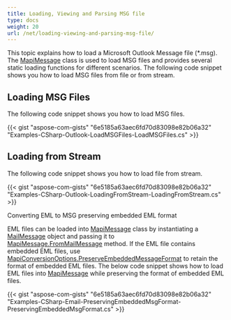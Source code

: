 ```yaml
---
title: Loading, Viewing and Parsing MSG file
type: docs
weight: 20
url: /net/loading-viewing-and-parsing-msg-file/
---
```



This topic explains how to load a Microsoft Outlook Message file (*.msg). The [MapiMessage](https://apireference.aspose.com/net/email/aspose.email.mapi/mapimessage) class is used to load MSG files and provides several static loading functions for different scenarios. The following code snippet shows you how to load MSG files from file or from stream.
## **Loading MSG Files**
The following code snippet shows you how to load MSG files.



{{< gist "aspose-com-gists" "6e5185a63aec6fd70d83098e82b06a32" "Examples-CSharp-Outlook-LoadMSGFiles-LoadMSGFiles.cs" >}}
## **Loading from Stream**
The following code snippet shows you how to load file from stream.



{{< gist "aspose-com-gists" "6e5185a63aec6fd70d83098e82b06a32" "Examples-CSharp-Outlook-LoadingFromStream-LoadingFromStream.cs" >}}

Converting EML to MSG preserving embedded EML format

EML files can be loaded into [MapiMessage](https://apireference.aspose.com/net/email/aspose.email.mapi/mapimessage) class by instantiating a [MailMessage](https://apireference.aspose.com/net/email/aspose.email/mailmessage) object and passing it to [MapiMessage.FromMailMessage](https://apireference.aspose.com/net/email/aspose.email.mapi/mapimessage/methods/frommailmessage/index) method. If the EML file contains embedded EML files, use [MapiConversionOptions.PreserveEmbeddedMessageFormat](https://apireference.aspose.com/net/email/aspose.email.mapi/mapiconversionoptions/properties/preserveembeddedmessageformat) to retain the format of embedded EML files. The below code snippet shows how to load EML files into [MapiMessage](https://apireference.aspose.com/net/email/aspose.email.mapi/mapimessage) while preserving the format of embedded EML files.



{{< gist "aspose-com-gists" "6e5185a63aec6fd70d83098e82b06a32" "Examples-CSharp-Email-PreservingEmbeddedMsgFormat-PreservingEmbeddedMsgFormat.cs" >}}
